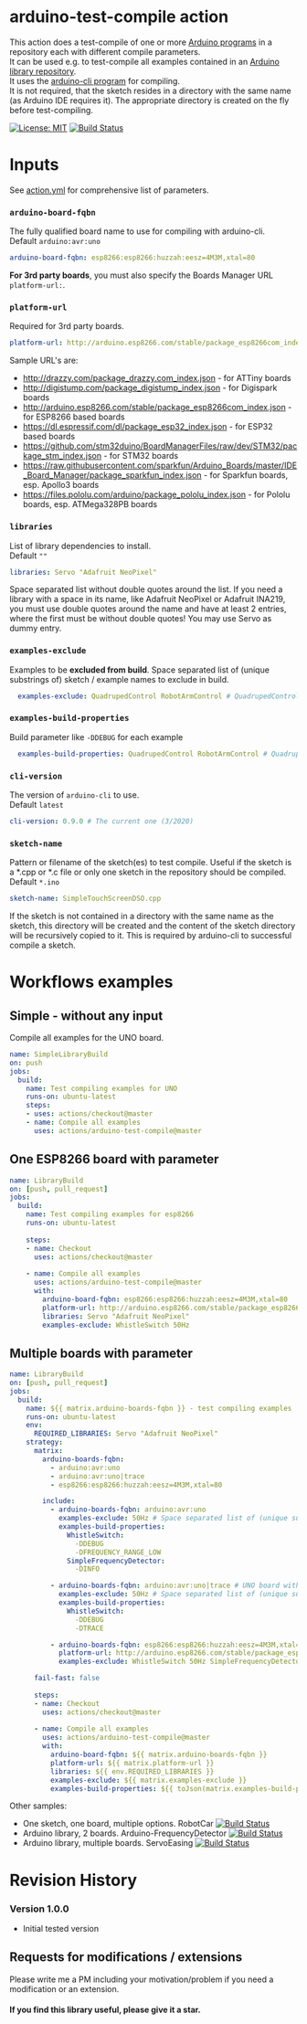 # arduino-test-compile action

This action does a test-compile of one or more [Arduino programs](https://github.com/ArminJo/Arduino-Simple-DSO/actions) in a repository each with different compile parameters.<br/>
It can be used e.g. to test-compile all examples contained in an [Arduino library repository](https://github.com/ArminJo/NeoPatterns/actions).<br/>
It uses the [arduino-cli program](https://github.com/arduino/arduino-cli) for compiling.<br/>
It is not required, that the sketch resides in a directory with the same name (as Arduino IDE requires it). The appropriate directory is created on the fly before test-compiling.

[![License: MIT](https://img.shields.io/badge/License-MIT-blue.svg)](https://spdx.org/licenses/MIT.html)
[![Build Status](https://github.com/ArminJo/Github-Actions/workflows/arduino-test-compile-Test/badge.svg)](https://github.com/ArminJo/Github-Actions/actions)

# Inputs
See [action.yml](https://github.com/ArminJo/arduino-test-compile/blob/master/action.yml) for comprehensive list of parameters.

### `arduino-board-fqbn`
The fully qualified board name to use for compiling with arduino-cli.<br/>
Default `arduino:avr:uno`

```yaml
arduino-board-fqbn: esp8266:esp8266:huzzah:eesz=4M3M,xtal=80
```
**For 3rd party boards**, you must also specify the Boards Manager URL `platform-url:`.

### `platform-url`
Required for 3rd party boards.

```yaml
platform-url: http://arduino.esp8266.com/stable/package_esp8266com_index.json
```

Sample URL's are:
- http://drazzy.com/package_drazzy.com_index.json - for ATTiny boards
- http://digistump.com/package_digistump_index.json - for Digispark boards
- http://arduino.esp8266.com/stable/package_esp8266com_index.json - for ESP8266 based boards
- https://dl.espressif.com/dl/package_esp32_index.json - for ESP32 based boards
- https://github.com/stm32duino/BoardManagerFiles/raw/dev/STM32/package_stm_index.json - for STM32 boards
- https://raw.githubusercontent.com/sparkfun/Arduino_Boards/master/IDE_Board_Manager/package_sparkfun_index.json - for Sparkfun boards, esp. Apollo3 boards
- https://files.pololu.com/arduino/package_pololu_index.json - for Pololu boards, esp. ATMega328PB boards


### `libraries`
List of library dependencies to install.<br/>
Default `""`

```yaml
libraries: Servo "Adafruit NeoPixel"
```

Space separated list without double quotes around the list. If you need a library with a space in its name, like Adafruit NeoPixel or Adafruit INA219, you must use double quotes around the name and have at least 2 entries, where the first must be without double quotes! You may use Servo as dummy entry.


### `examples-exclude`
Examples to be **excluded from build**. Space separated list of (unique substrings of) sketch / example names to exclude in build.

```yaml
  examples-exclude: QuadrupedControl RobotArmControl # QuadrupedControl and RobotArmControl because of missing EEprom
```

### `examples-build-properties`
Build parameter like `-DDEBUG` for each example

```yaml
  examples-build-properties: QuadrupedControl RobotArmControl # QuadrupedControl and RobotArmControl because of missing EEprom
```

### `cli-version`
The version of `arduino-cli` to use.<br/>
Default `latest`

```yaml
cli-version: 0.9.0 # The current one (3/2020)
```

### `sketch-name`
Pattern or filename of the sketch(es) to test compile. Useful if the sketch is a *.cpp or *.c file or only one sketch in the repository should be compiled.<br/>
Default `*.ino`

```yaml
sketch-name: SimpleTouchScreenDSO.cpp
```
If the sketch is not contained in a directory with the same name as the sketch, this directory will be created and the content of the sketch directory will be recursively copied to it. This is required by arduino-cli to successful compile a sketch.


# Workflows examples
## Simple - without any input
Compile all examples for the UNO board.

```yaml
name: SimpleLibraryBuild
on: push
jobs:
  build:
    name: Test compiling examples for UNO
    runs-on: ubuntu-latest
    steps:
    - uses: actions/checkout@master
    - name: Compile all examples
      uses: actions/arduino-test-compile@master
```

## One ESP8266 board with parameter
```yaml
name: LibraryBuild
on: [push, pull_request]
jobs:
  build:
    name: Test compiling examples for esp8266
    runs-on: ubuntu-latest
    
    steps:
    - name: Checkout
      uses: actions/checkout@master
      
    - name: Compile all examples
      uses: actions/arduino-test-compile@master
      with:
        arduino-board-fqbn: esp8266:esp8266:huzzah:eesz=4M3M,xtal=80
        platform-url: http://arduino.esp8266.com/stable/package_esp8266com_index.json
        libraries: Servo "Adafruit NeoPixel"
        examples-exclude: WhistleSwitch 50Hz
```

## Multiple boards with parameter
```yaml
name: LibraryBuild
on: [push, pull_request]
jobs:
  build:
    name: ${{ matrix.arduino-boards-fqbn }} - test compiling examples
    runs-on: ubuntu-latest
    env:
      REQUIRED_LIBRARIES: Servo "Adafruit NeoPixel"
    strategy:
      matrix:
        arduino-boards-fqbn:
          - arduino:avr:uno
          - arduino:avr:uno|trace
          - esp8266:esp8266:huzzah:eesz=4M3M,xtal=80

        include:
          - arduino-boards-fqbn: arduino:avr:uno
            examples-exclude: 50Hz # Space separated list of (unique substrings of) example names to exclude in build
            examples-build-properties:
              WhistleSwitch:
                -DDEBUG
                -DFREQUENCY_RANGE_LOW
              SimpleFrequencyDetector:
                -DINFO

          - arduino-boards-fqbn: arduino:avr:uno|trace # UNO board with different build properties
            examples-exclude: 50Hz # Space separated list of (unique substrings of) example names to exclude in build
            examples-build-properties:
              WhistleSwitch:
                -DDEBUG
                -DTRACE

          - arduino-boards-fqbn: esp8266:esp8266:huzzah:eesz=4M3M,xtal=80
            platform-url: http://arduino.esp8266.com/stable/package_esp8266com_index.json
            examples-exclude: WhistleSwitch 50Hz SimpleFrequencyDetector          

      fail-fast: false
                
      steps:
      - name: Checkout
        uses: actions/checkout@master
      
      - name: Compile all examples
        uses: actions/arduino-test-compile@master
        with:
          arduino-board-fqbn: ${{ matrix.arduino-boards-fqbn }}
          platform-url: ${{ matrix.platform-url }}
          libraries: ${{ env.REQUIRED_LIBRARIES }}
          examples-exclude: ${{ matrix.examples-exclude }}
          examples-build-properties: ${{ toJson(matrix.examples-build-properties) }}
```
Other samples:
- One sketch, one board, multiple options. RobotCar [![Build Status](https://github.com/ArminJo/Arduino-RobotCar/workflows/TestCompile/badge.svg)](https://github.com/ArminJo/Arduino-RobotCar/blob/master/.github/workflows/LibraryBuild.yml)
- Arduino library, 2 boards. Arduino-FrequencyDetector [![Build Status](https://github.com/ArminJo/Arduino-FrequencyDetector/workflows/LibraryBuild/badge.svg)](https://github.com/ArminJo/Arduino-FrequencyDetector/blob/master/.github/workflows/LibraryBuildWithAction.yml)
- Arduino library, multiple boards. ServoEasing [![Build Status](https://github.com/ArminJo/ServoEasing/workflows/LibraryBuild/badge.svg)](https://github.com/ArminJo/ServoEasing/blob/master/.github/workflows/LibraryBuild.yml)

# Revision History
### Version 1.0.0
- Initial tested version

## Requests for modifications / extensions
Please write me a PM including your motivation/problem if you need a modification or an extension.

#### If you find this library useful, please give it a star.
